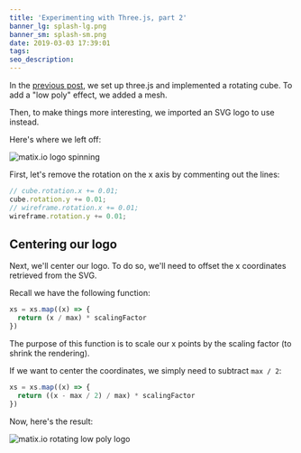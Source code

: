 ```yaml
---
title: 'Experimenting with Three.js, part 2'
banner_lg: splash-lg.png
banner_sm: splash-sm.png
date: 2019-03-03 17:39:01
tags:
seo_description:
---
```



In the [previous post](https://matix.io/introduction-to-three-js-low-poly/), we set up three.js and implemented a rotating cube. To add a "low poly" effect, we added a mesh.

Then, to make things more interesting, we imported an SVG logo to use instead.

Here's where we left off:

![matix.io logo spinning](output.gif)

First, let's remove the rotation on the x axis by commenting out the lines:

```javascript
// cube.rotation.x += 0.01;
cube.rotation.y += 0.01;
// wireframe.rotation.x += 0.01;
wireframe.rotation.y += 0.01;
```


## Centering our logo

Next, we'll center our logo. To do so, we'll need to offset the x coordinates retrieved from the SVG.

Recall we have the following function:

```javascript
xs = xs.map((x) => {
  return (x / max) * scalingFactor
})
```

The purpose of this function is to scale our x points by the scaling factor (to shrink the rendering).

If we want to center the coordinates, we simply need to subtract `max / 2`:

```javascript
xs = xs.map((x) => {
  return ((x - max / 2) / max) * scalingFactor
})
```

Now, here's the result:

![matix.io rotating low poly logo](output-2.gif)